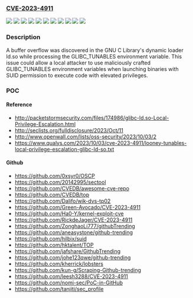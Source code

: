 ### [CVE-2023-4911](https://cve.mitre.org/cgi-bin/cvename.cgi?name=CVE-2023-4911)
![](https://img.shields.io/static/v1?label=Product&message=Fedora&color=blue)
![](https://img.shields.io/static/v1?label=Product&message=Red%20Hat%20Enterprise%20Linux%206&color=blue)
![](https://img.shields.io/static/v1?label=Product&message=Red%20Hat%20Enterprise%20Linux%207&color=blue)
![](https://img.shields.io/static/v1?label=Product&message=Red%20Hat%20Enterprise%20Linux%208&color=blue)
![](https://img.shields.io/static/v1?label=Product&message=Red%20Hat%20Enterprise%20Linux%208.6%20Extended%20Update%20Support&color=blue)
![](https://img.shields.io/static/v1?label=Product&message=Red%20Hat%20Enterprise%20Linux%209&color=blue)
![](https://img.shields.io/static/v1?label=Product&message=Red%20Hat%20Enterprise%20Linux%209.0%20Extended%20Update%20Support&color=blue)
![](https://img.shields.io/static/v1?label=Product&message=Red%20Hat%20Virtualization%204%20for%20Red%20Hat%20Enterprise%20Linux%208&color=blue)
![](https://img.shields.io/static/v1?label=Product&message=glibc&color=blue)
![](https://img.shields.io/static/v1?label=Version&message=n%2Fa&color=blue)
![](https://img.shields.io/static/v1?label=Vulnerability&message=Heap-based%20Buffer%20Overflow&color=brighgreen)

### Description

A buffer overflow was discovered in the GNU C Library's dynamic loader ld.so while processing the GLIBC_TUNABLES environment variable. This issue could allow a local attacker to use maliciously crafted GLIBC_TUNABLES environment variables when launching binaries with SUID permission to execute code with elevated privileges.

### POC

#### Reference
- http://packetstormsecurity.com/files/174986/glibc-ld.so-Local-Privilege-Escalation.html
- http://seclists.org/fulldisclosure/2023/Oct/11
- http://www.openwall.com/lists/oss-security/2023/10/03/2
- https://www.qualys.com/2023/10/03/cve-2023-4911/looney-tunables-local-privilege-escalation-glibc-ld-so.txt

#### Github
- https://github.com/0xsyr0/OSCP
- https://github.com/20142995/sectool
- https://github.com/CVEDB/awesome-cve-repo
- https://github.com/CVEDB/top
- https://github.com/Dalifo/wik-dvs-tp02
- https://github.com/Green-Avocado/CVE-2023-4911
- https://github.com/Ha0-Y/kernel-exploit-cve
- https://github.com/RickdeJager/CVE-2023-4911
- https://github.com/ZonghaoLi777/githubTrending
- https://github.com/aneasystone/github-trending
- https://github.com/hilbix/suid
- https://github.com/hktalent/TOP
- https://github.com/jafshare/GithubTrending
- https://github.com/johe123qwe/github-trending
- https://github.com/kherrick/lobsters
- https://github.com/kun-g/Scraping-Github-trending
- https://github.com/leesh3288/CVE-2023-4911
- https://github.com/nomi-sec/PoC-in-GitHub
- https://github.com/tanjiti/sec_profile


